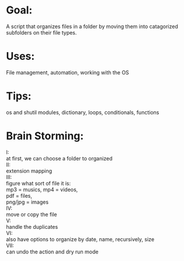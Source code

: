 # Goal:  
A script that organizes files in a folder by moving them into catagorized subfolders on their file types.  
# Uses:  
File management, automation, working with the OS  
# Tips:  
os and shutil modules, dictionary, loops, conditionals, functions  
# Brain Storming:  
I:  
at first, we can choose a folder to organized  
II:  
extension mapping   
III:  
figure what sort of file it is:  
mp3 = musics, 
mp4 = videos,  
pdf = files,  
png/jpg = images  
IV:  
move or copy the file  
V:  
handle the duplicates  
VI:  
also have options to organize by date, name, recursively, size  
VII:  
can undo the action and dry run mode
